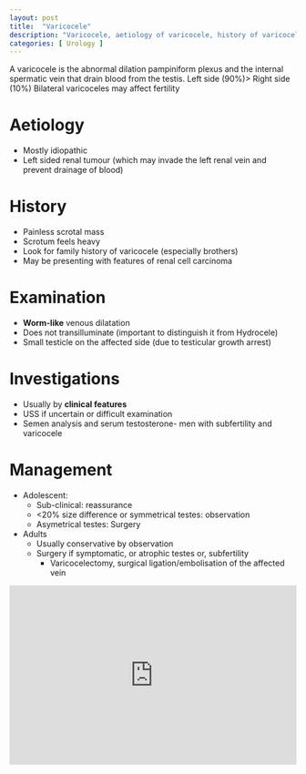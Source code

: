 ```yaml
---
layout: post
title:  "Varicocele"
description: "Varicocele, aetiology of varicocele, history of varicocele, examintaion for varicocele, Investigation for varicocele, management of varicocele"
categories: [ Urology ]
---
```

A varicocele is the abnormal dilation  pampiniform plexus and the internal spermatic vein that drain blood from the testis. 
Left side (90%)> Right side (10%) 
Bilateral varicoceles may affect fertility

# Aetiology
- Mostly idiopathic
- Left sided renal tumour (which may invade the left renal vein and prevent drainage of blood)

# History
- Painless scrotal mass
- Scrotum feels heavy
- Look for family history of varicocele (especially brothers)
- May be presenting with features of renal cell carcinoma

# Examination
- <span style="font-color:red"> **Worm-like** </span>venous dilatation
- Does not transilluminate (important to distinguish it from Hydrocele)
- Small testicle on the affected side (due to testicular growth arrest)

# Investigations
- Usually by <span style="font-color:red"> **clinical features** </span>
- USS if uncertain or difficult examination
- Semen analysis and serum testosterone- men with subfertility and varicocele

# Management
- Adolescent:
    - Sub-clinical: reassurance
    - <20% size difference or symmetrical testes: observation
    - Asymetrical testes: Surgery
- Adults
    - Usually conservative by observation
    - Surgery if symptomatic, or atrophic testes or, subfertility
        - Varicocelectomy, surgical ligation/embolisation of the affected vein

<p><iframe style="width:100%;" height="315" src="https://www.youtube.com/embed/Cniqsc9QfDo?rel=0&amp;showinfo=0" frameborder="0" allowfullscreen></iframe></p>